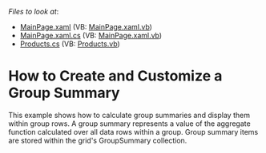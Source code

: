 <!-- default file list -->
*Files to look at*:

* [MainPage.xaml](./CS/AgDataGrid_GroupSummary/MainPage.xaml) (VB: [MainPage.xaml.vb](./VB/AgDataGrid_GroupSummary/MainPage.xaml.vb))
* [MainPage.xaml.cs](./CS/AgDataGrid_GroupSummary/MainPage.xaml.cs) (VB: [MainPage.xaml.vb](./VB/AgDataGrid_GroupSummary/MainPage.xaml.vb))
* [Products.cs](./CS/AgDataGrid_GroupSummary/Products.cs) (VB: [Products.vb](./VB/AgDataGrid_GroupSummary/Products.vb))
<!-- default file list end -->
# How to Create and Customize a Group Summary


<p>This example shows how to calculate group summaries and display them within group rows. A group summary represents a value of the aggregate function calculated over all data rows within a group. Group summary items are stored within the grid's GroupSummary collection.</p>

<br/>


